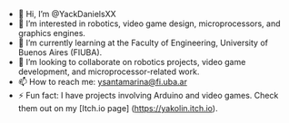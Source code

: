 - 👋 Hi, I’m @YackDanielsXX
- 👀 I’m interested in robotics, video game design, microprocessors, and graphics engines.
- 🌱 I’m currently learning at the Faculty of Engineering, University of Buenos Aires (FIUBA).
- 💞️ I’m looking to collaborate on robotics projects, video game development, and microprocessor-related work.
- 📫 How to reach me: ysantamarina@fi.uba.ar
- ⚡ Fun fact: I have projects involving Arduino and video games. Check them out on my [Itch.io page] (https://yakolin.itch.io).

<!---
YackDanielsXX/YackDanielsXX is a ✨ special ✨ repository because its `README.md` (this file) appears on your GitHub profile.
You can click the Preview link to take a look at your changes.
--->
